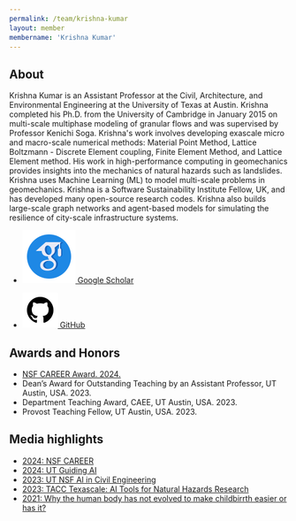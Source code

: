 ```yaml
---
permalink: /team/krishna-kumar
layout: member
membername: 'Krishna Kumar'
---
```


## About

Krishna Kumar is an Assistant Professor at the Civil, Architecture, and Environmental Engineering at the University of Texas at Austin. Krishna completed his Ph.D. from the University of Cambridge in January 2015 on multi-scale multiphase modeling of granular flows and was supervised by Professor Kenichi Soga. Krishna's work involves developing exascale micro and macro-scale numerical methods: Material Point Method, Lattice Boltzmann - Discrete Element coupling, Finite Element Method, and Lattice Element method. His work in high-performance computing in geomechanics provides insights into the mechanics of natural hazards such as landslides. Krishna uses Machine Learning (ML) to model multi-scale problems in geomechanics. Krishna is a Software Sustainability Institute Fellow, UK, and has developed many open-source research codes. Krishna also builds large-scale graph networks and agent-based models for simulating the resilience of city-scale infrastructure systems.

* [![Google Scholar of Krishna Kumar](/images/google-scholar.svg) Google Scholar](https://scholar.google.com/citations?user=VJQEa68AAAAJ)

* [![GitHub-kks32](/images/github.svg) GitHub](https://github.com/kks32)

## Awards and Honors

* [NSF CAREER Award. 2024.](https://www.nsf.gov/awardsearch/showAward?AWD_ID=2339678&HistoricalAwards=false)
* Dean’s Award for Outstanding Teaching by an Assistant Professor, UT Austin, USA.	2023.
* Department Teaching Award, CAEE, UT Austin, USA.	2023.
* Provost Teaching Fellow, UT Austin, USA.	2023.


## Media highlights

* [2024: NSF CAREER](https://caee.utexas.edu/news/1132-krishna-kumar-receives-nsf-career-award)
* [2024: UT Guiding AI](https://magazine.engr.utexas.edu/2023/guiding-ai)
* [2023: UT NSF AI in Civil Engineering](https://cockrell.utexas.edu/news/archive/9772-new-community-brings-together-experts-in-ai-civil-engineering-cyberinfrastructure)
* [2023: TACC Texascale: AI Tools for Natural Hazards Research](https://texascale.org/2023/powering-discoveries/ai-tools-for-natural-hazards-research/)
* [2021: Why the human body has not evolved to make childbirrth easier or has it?](https://news.utexas.edu/2021/04/22/why-the-human-body-has-not-evolved-to-make-childbirth-easier-or-has-it/)
